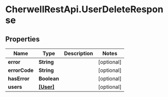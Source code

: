 # CherwellRestApi.UserDeleteResponse

## Properties
Name | Type | Description | Notes
------------ | ------------- | ------------- | -------------
**error** | **String** |  | [optional] 
**errorCode** | **String** |  | [optional] 
**hasError** | **Boolean** |  | [optional] 
**users** | [**[User]**](User.md) |  | [optional] 


